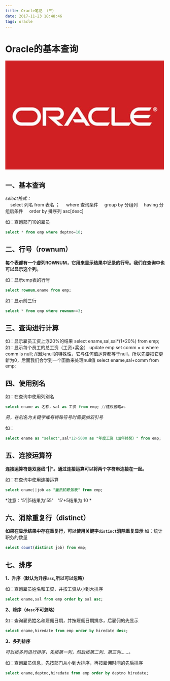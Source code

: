```yaml
---
title: Oracle笔记 （三）
date: 2017-11-23 18:48:46
tags: oracle
---
```

# Oracle的基本查询
![](https://github.com/No-Sky/storage/raw/master/images/Logo/OracleLogo1.jpg)
 <!-- more -->

## 一、基本查询
*select格式：*<br>
&nbsp;&nbsp;&nbsp;&nbsp;select 列名 from 表名 ；
&nbsp;&nbsp;&nbsp;&nbsp;where 查询条件
&nbsp;&nbsp;&nbsp;&nbsp;group by 分组列
&nbsp;&nbsp;&nbsp;&nbsp;having 分组后条件
&nbsp;&nbsp;&nbsp;&nbsp;order by 排序列 asc[desc]

如：查询部门10的雇员
	
```SQL
select * from emp where deptno=10;
```

## 二、行号（rownum）
**每个表都有一个虚列ROWNUM，它用来显示结果中记录的行号。我们在查询中也可以显示这个列。**

如：显示emp表的行号
```SQL
select rownum,ename from emp;
```

如：显示前三行
```SQL
select * from emp where rownum<=3;
```
## 三、查询进行计算
如：显示雇员工资上浮20%的结果
	select ename,sal,sal*(1+20%) from emp;
如：显示每个员工的总工资（工资+奖金）
	update emp set comm = o where comm is null;    //因为null的特殊性，它与任何值运算都等于null，所以先要把它更新为0，后面我们会学到一个函数来处理null值
	select ename,sal+comm from emp;
## 四、使用别名
如：在查询中使用列别名
```SQL
select ename as 名称，sal as 工资 from emp; //建议省略as
```
*另，在别名为关键字或有特殊符号时需要加双引号*

如：
```SQL
select ename as "select",sal*12+5000 as "年度工资（加年终奖）" from emp;
```

## 五、连接运算符
**连接运算符是双竖线“||”。通过连接运算可以将两个字符串连接在一起。**

如：在查询中使用连接运算
```SQL
select ename||job as "雇员和职务表" from emp;
```
*注意：'5'||5结果为'55'&nbsp;&nbsp;&nbsp;&nbsp;'5'+5结果为 10 *

## 六、消除重复行（distinct）
**如果在显示结果中存在重复行，可以使用关键字`distinct`消除重复显示**
如：统计职务的数量
```SQL
select count(distinct job) from emp;
```
## 七、排序
**1、升序（默认为升序`asc`,所以可以忽略）**

如：查询雇员姓名和工资，并按工资从小到大排序
```SQL
select ename,sal from emp order by sal asc;
```
**2、降序（`desc`不可忽略）**

如：查询雇员姓名和雇佣日期，并按雇佣日期排序，后雇佣的先显示
```SQL
select ename,hiredate from emp order by hiredate desc;
```

**3、多列排序**

*可以按多列进行排序，先按第一列，然后按第二列、第三列......。*

如：查询雇员信息，先按部门从小到大排序，再按雇佣时间的先后排序
```SQL
select ename,deptno,hiredate from emp order by deptno hiredate;
```
